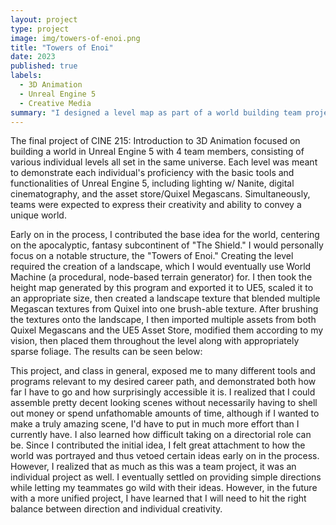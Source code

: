 ```yaml
---
layout: project
type: project
image: img/towers-of-enoi.png
title: "Towers of Enoi"
date: 2023
published: true
labels:
  - 3D Animation
  - Unreal Engine 5
  - Creative Media
summary: "I designed a level map as part of a world building team project in CINE 215."
---
```


The final project of CINE 215: Introduction to 3D Animation focused on building a world in Unreal Engine 5 with 4 team members, consisting of various individual levels all set in the same universe. Each level was meant to demonstrate each individual's proficiency with the basic tools and functionalities of Unreal Engine 5, including lighting w/ Nanite, digital cinematography, and the asset store/Quixel Megascans. Simultaneously, teams were expected to express their creativity and ability to convey a unique world.

Early on in the process, I contributed the base idea for the world, centering on the apocalyptic, fantasy subcontinent of "The Shield." I would personally focus on a notable structure, the "Towers of Enoi." Creating the level required the creation of a landscape, which I would eventually use World Machine (a procedural, node-based terrain generator) for. I then took the height map generated by this program and exported it to UE5, scaled it to an appropriate size, then created a landscape texture that blended multiple Megascan textures from Quixel into one brush-able texture. After brushing the textures onto the landscape, I then imported multiple assets from both Quixel Megascans and the UE5 Asset Store, modified them according to my vision, then placed them throughout the level along with appropriately sparse foliage. The results can be seen below:



This project, and class in general, exposed me to many different tools and programs relevant to my desired career path, and demonstrated both how far I have to go and how surprisingly accessible it is. I realized that I could assemble pretty decent looking scenes without necessarily having to shell out money or spend unfathomable amounts of time, although if I wanted to make a truly amazing scene, I'd have to put in much more effort than I currently have. I also learned how difficult taking on a directorial role can be. Since I contributed the initial idea, I felt great attachment to how the world was portrayed and thus vetoed certain ideas early on in the process. However, I realized that as much as this was a team project, it was an individual project as well. I eventually settled on providing simple directions while letting my teammates go wild with their ideas. However, in the future with a more unified project, I have learned that I will need to hit the right balance between direction and individual creativity.

